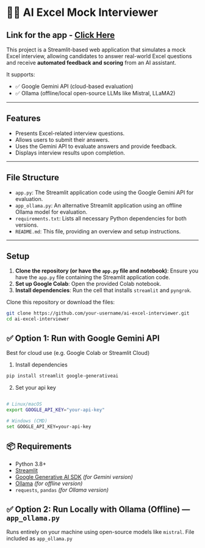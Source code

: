 # 🧑‍💻 AI Excel Mock Interviewer 
## Link for the app - [Click Here](https://ai-chatview.streamlit.app/)

This project is a Streamlit-based web application that simulates a mock Excel interview, allowing candidates to answer real-world Excel questions and receive **automated feedback and scoring** from an AI assistant.

It supports:
- ✅ Google Gemini API (cloud-based evaluation)
- ✅ Ollama (offline/local open-source LLMs like Mistral, LLaMA2)

---

## Features

- Presents Excel-related interview questions.
- Allows users to submit their answers.
- Uses the Gemini API to evaluate answers and provide feedback.
- Displays interview results upon completion.

---

## File Structure

- `app.py`: The Streamlit application code using the Google Gemini API for evaluation.
- `app_ollama.py`: An alternative Streamlit application using an offline Ollama model for evaluation.
- `requirements.txt`: Lists all necessary Python dependencies for both versions.
- `README.md`: This file, providing an overview and setup instructions.



---

## Setup

1.  **Clone the repository (or have the `app.py` file and notebook)**: Ensure you have the `app.py` file containing the Streamlit application code.
2.  **Set up Google Colab**: Open the provided Colab notebook.
3.  **Install dependencies**: Run the cell that installs `streamlit` and `pyngrok`.

Clone this repository or download the files:

```bash
git clone https://github.com/your-username/ai-excel-interviewer.git
cd ai-excel-interviewer
```


## ✅ Option 1: Run with Google Gemini API

Best for cloud use (e.g. Google Colab or Streamlit Cloud)

1. Install dependencies
```bash
pip install streamlit google-generativeai
```
2. Set your api key
```bash

# Linux/macOS
export GOOGLE_API_KEY="your-api-key"

# Windows (CMD)
set GOOGLE_API_KEY=your-api-key
```
## 📦 Requirements

- Python 3.8+
- [Streamlit](https://streamlit.io/)
- [Google Generative AI SDK](https://pypi.org/project/google-generativeai/) *(for Gemini version)*
- [Ollama](https://ollama.com) *(for offline version)*
- `requests`, `pandas` *(for Ollama version)*
## ✅ Option 2: Run Locally with Ollama (Offline) — `app_ollama.py`

Runs entirely on your machine using open-source models like `mistral`.
File included as `app_ollama.py`
